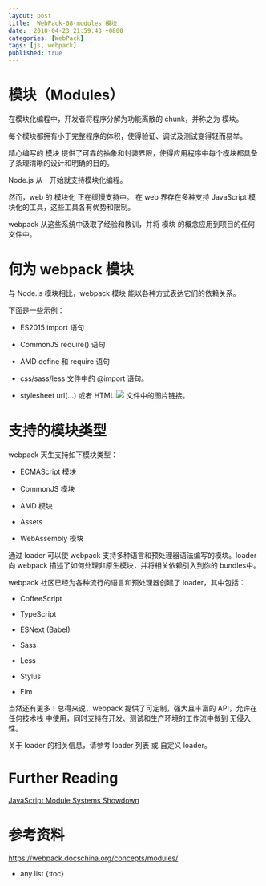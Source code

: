 ```yaml
---
layout: post
title:  WebPack-08-modules 模块
date:  2018-04-23 21:59:43 +0800
categories: [WebPack]
tags: [js, webpack]
published: true
---
```


# 模块（Modules）

在模块化编程中，开发者将程序分解为功能离散的 chunk，并称之为 模块。

每个模块都拥有小于完整程序的体积，使得验证、调试及测试变得轻而易举。 

精心编写的 模块 提供了可靠的抽象和封装界限，使得应用程序中每个模块都具备了条理清晰的设计和明确的目的。

Node.js 从一开始就支持模块化编程。

然而，web 的 模块化 正在缓慢支持中。 在 web 界存在多种支持 JavaScript 模块化的工具，这些工具各有优势和限制。 
 
webpack 从这些系统中汲取了经验和教训，并将 模块 的概念应用到项目的任何文件中。

# 何为 webpack 模块

与 Node.js 模块相比，webpack 模块 能以各种方式表达它们的依赖关系。

下面是一些示例：

- ES2015 import 语句

- CommonJS require() 语句

- AMD define 和 require 语句

- css/sass/less 文件中的 @import 语句。

- stylesheet url(...) 或者 HTML <img src=...> 文件中的图片链接。

# 支持的模块类型

webpack 天生支持如下模块类型：

- ECMAScript 模块

- CommonJS 模块

- AMD 模块

- Assets

- WebAssembly 模块


通过 loader 可以使 webpack 支持多种语言和预处理器语法编写的模块。loader 向 webpack 描述了如何处理非原生模块，并将相关依赖引入到你的 bundles中。 

webpack 社区已经为各种流行的语言和预处理器创建了 loader，其中包括：

- CoffeeScript

- TypeScript

- ESNext (Babel)

- Sass

- Less

- Stylus

- Elm

当然还有更多！总得来说，webpack 提供了可定制，强大且丰富的 API，允许在 任何技术栈 中使用，同时支持在开发、测试和生产环境的工作流中做到 无侵入性。

关于 loader 的相关信息，请参考 loader 列表 或 自定义 loader。

# Further Reading

[JavaScript Module Systems Showdown](https://auth0.com/blog/javascript-module-systems-showdown/)

# 参考资料

https://webpack.docschina.org/concepts/modules/

* any list
{:toc}